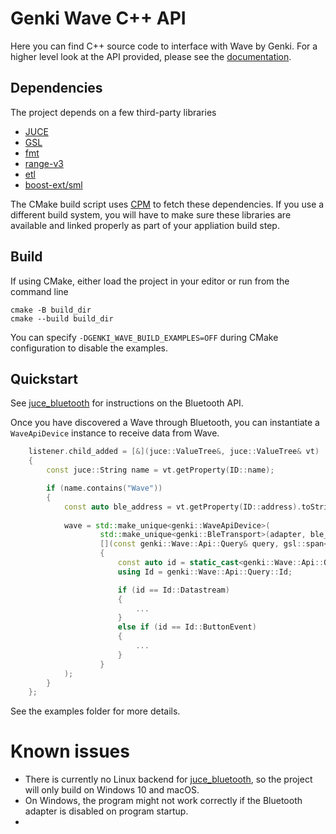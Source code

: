 # Genki Wave C++ API

Here you can find C++ source code to interface with Wave by Genki. For a higher level look at the API provided, please see the [documentation](https://www.notion.so/Wave-API-8a91bd3553ee4529878342dec477d93f).

## Dependencies

The project depends on a few third-party libraries

* [JUCE](https://github.com/juce-framework/JUCE)
* [GSL](https://github.com/microsoft/GSL)
* [fmt](https://github.com/fmtlib/fmt)
* [range-v3](https://github.com/ericniebler/range-v3)
* [etl](https://github.com/ETLCPP/etl)
* [boost-ext/sml](https://github.com/boost-ext/sml)

The CMake build script uses [CPM](https://github.com/cpm-cmake/CPM.cmake) to fetch these dependencies.
If you use a different build system, you will have to make sure these libraries are available and linked properly as part of your appliation build step.

## Build

If using CMake, either load the project in your editor or run from the command line

```shell
cmake -B build_dir
cmake --build build_dir
```

You can specify `-DGENKI_WAVE_BUILD_EXAMPLES=OFF` during CMake configuration to disable the examples.

## Quickstart

See [juce_bluetooth](https://github.com/genkiinstruments/juce_bluetooth) for instructions on the Bluetooth API.

Once you have discovered a Wave through Bluetooth, you can instantiate a `WaveApiDevice` instance to receive data from Wave.

```c++
    listener.child_added = [&](juce::ValueTree&, juce::ValueTree& vt)
    {
        const juce::String name = vt.getProperty(ID::name);

        if (name.contains("Wave"))
        {
            const auto ble_address = vt.getProperty(ID::address).toString();
            
            wave = std::make_unique<genki::WaveApiDevice>(
                    std::make_unique<genki::BleTransport>(adapter, ble_address),
                    [](const genki::Wave::Api::Query& query, gsl::span<const gsl::byte> payload)
                    {
                        const auto id = static_cast<genki::Wave::Api::Query::Id>(query.id);
                        using Id = genki::Wave::Api::Query::Id;

                        if (id == Id::Datastream)
                        {
                            ...
                        }
                        else if (id == Id::ButtonEvent)
                        {
                            ...
                        }
                    }
            );
        }
    };
```

See the examples folder for more details.

# Known issues

* There is currently no Linux backend for [juce_bluetooth](https://github.com/genkiinstruments/juce_bluetooth), so the project will only build on Windows 10 and macOS.
* On Windows, the program might not work correctly if the Bluetooth adapter is disabled on program startup.
* 